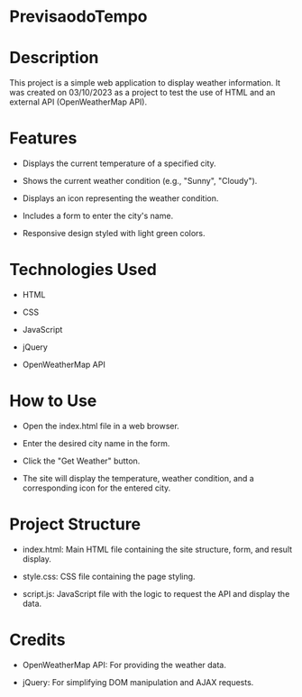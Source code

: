 # PrevisaodoTempo


# Description
This project is a simple web application to display weather information. It was created on 03/10/2023 as a project to test the use of HTML and an external API (OpenWeatherMap API).

# Features

- Displays the current temperature of a specified city.

- Shows the current weather condition (e.g., "Sunny", "Cloudy").

- Displays an icon representing the weather condition.

- Includes a form to enter the city's name.

- Responsive design styled with light green colors.

# Technologies Used

- HTML

- CSS

- JavaScript

- jQuery

- OpenWeatherMap API

# How to Use

- Open the index.html file in a web browser.

- Enter the desired city name in the form.

- Click the "Get Weather" button.

- The site will display the temperature, weather condition, and a corresponding icon for the entered city.

# Project Structure

- index.html: Main HTML file containing the site structure, form, and result display.

- style.css: CSS file containing the page styling.

- script.js: JavaScript file with the logic to request the API and display the data.

# Credits

- OpenWeatherMap API: For providing the weather data.

- jQuery: For simplifying DOM manipulation and AJAX requests.

